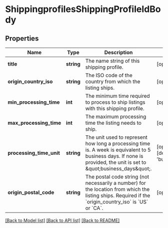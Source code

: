# ShippingprofilesShippingProfileIdBody

## Properties
Name | Type | Description | Notes
------------ | ------------- | ------------- | -------------
**title** | **string** | The name string of this shipping profile. | [optional] 
**origin_country_iso** | **string** | The ISO code of the country from which the listing ships. | [optional] 
**min_processing_time** | **int** | The minimum time required to process to ship listings with this shipping profile. | [optional] 
**max_processing_time** | **int** | The maximum processing time the listing needs to ship. | [optional] 
**processing_time_unit** | **string** | The unit used to represent how long a processing time is. A week is equivalent to 5 business days. If none is provided, the unit is set to \&quot;business_days\&quot;. | [optional] [default to 'business_days']
**origin_postal_code** | **string** | The postal code string (not necessarily a number) for the location from which the listing ships. Required if the &#x60;origin_country_iso&#x60; is &#x60;US&#x60; or &#x60;CA&#x60;. | [optional] 

[[Back to Model list]](../../README.md#documentation-for-models) [[Back to API list]](../../README.md#documentation-for-api-endpoints) [[Back to README]](../../README.md)

